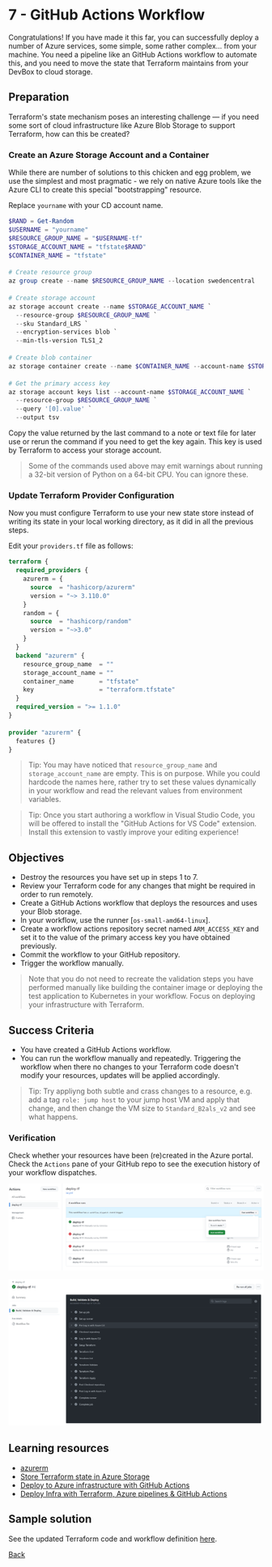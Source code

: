 # 7 - GitHub Actions Workflow
Congratulations! If you have made it this far, you can successfully deploy a number of Azure services, some simple, some rather complex... from your machine. You need a pipeline like an GitHub Actions workflow to automate this, and you need to move the state that Terraform maintains from your DevBox to cloud storage. 

## Preparation
Terraform's state mechanism poses an interesting challenge &mdash; if you need some sort of cloud infrastructure like Azure Blob Storage to support Terraform, how can this be created? 

### Create an Azure Storage Account and a Container
While there are number of solutions to this chicken and egg problem, we use the simplest and most pragmatic - we rely on native Azure tools like the Azure CLI to create this special "bootstrapping" resource.

Replace `yourname` with your CD account name.

```powershell
$RAND = Get-Random
$USERNAME = "yourname"
$RESOURCE_GROUP_NAME = "$USERNAME-tf"
$STORAGE_ACCOUNT_NAME = "tfstate$RAND"
$CONTAINER_NAME = "tfstate"

# Create resource group
az group create --name $RESOURCE_GROUP_NAME --location swedencentral

# Create storage account
az storage account create --name $STORAGE_ACCOUNT_NAME `
  --resource-group $RESOURCE_GROUP_NAME `
  --sku Standard_LRS `
  --encryption-services blob `
  --min-tls-version TLS1_2

# Create blob container
az storage container create --name $CONTAINER_NAME --account-name $STORAGE_ACCOUNT_NAME

# Get the primary access key
az storage account keys list --account-name $STORAGE_ACCOUNT_NAME `
  --resource-group $RESOURCE_GROUP_NAME `
  --query '[0].value' `
  --output tsv
```
Copy the value returned by the last command to a note or text file for later use or rerun the command if you need to get the key again. This key is used by Terraform to access your storage account.

> Some of the commands used above may emit warnings about running a 32-bit version of Python on a 64-bit CPU. You can ignore these.

### Update Terraform Provider Configuration
Now you must configure Terraform to use your new state store instead of writing its state in your local working directory, as it did in all the previous steps.

Edit your `providers.tf` file as follows: 

```terraform
terraform {
  required_providers {
    azurerm = {
      source  = "hashicorp/azurerm"
      version = "~> 3.110.0"
    }
    random = {
      source  = "hashicorp/random"
      version = "~>3.0"
    }
  }
  backend "azurerm" {
    resource_group_name  = ""
    storage_account_name = ""
    container_name       = "tfstate"
    key                  = "terraform.tfstate"
  }
  required_version = ">= 1.1.0"
}

provider "azurerm" {
  features {}
}
```

> Tip: You may have noticed that `resource_group_name` and `storage_account_name` are empty. This is on purpose. While you could hardcode the names here, rather try to set these values dynamically in your workflow and read the relevant values from environment variables. 

> Tip: Once you start authoring a workflow in Visual Studio Code, you will be offered to install the "GitHub Actions for VS Code" extension. Install this extension to vastly improve your editing experience!  

## Objectives
- Destroy the resources you have set up in steps 1 to 7.
- Review your Terraform code for any changes that might be required in order to run remotely. 
- Create a GitHub Actions workflow that deploys the resources and uses your Blob storage.
- In your workflow, use the runner [`os-small-amd64-linux`].
- Create a workflow actions repository secret named `ARM_ACCESS_KEY` and set it to the value of the primary access key you have obtained previously.
- Commit the workflow to your GitHub repository.
- Trigger the workflow manually. 

> Note that you do not need to recreate the validation steps you have performed manually like building the container image or deploying the test application to Kubernetes in your workflow. Focus on deploying your infrastructure with Terraform.

## Success Criteria
- You have created a GitHub Actions workflow.
- You can run the workflow manually and repeatedly. Triggering the workflow when there no changes to your Terraform code doesn't modify your resources, updates will be applied accordingly.   

> Tip: Try appliyng both subtle and crass changes to a resource, e.g. add a tag `role: jump host` to your jump host VM and apply that change, and then change the VM size to `Standard_B2als_v2` and see what happens.


### Verification
Check whether your resources have been (re)created in the Azure portal. Check the `Actions` pane of your GitHub repo to see the execution history of your workflow dispatches. 

![Running the workflow](media/run-workflow.png)

![Completed workflow](media/workflow-completed.png)

## Learning resources
- [azurerm](https://developer.hashicorp.com/terraform/language/settings/backends/azurerm)
- [Store Terraform state in Azure Storage](https://learn.microsoft.com/en-us/azure/developer/terraform/store-state-in-azure-storage?tabs=azure-cli)
- [Deploy to Azure infrastructure with GitHub Actions](https://learn.microsoft.com/en-us/devops/deliver/iac-github-actions)
- [Deploy Infra with Terraform, Azure pipelines & GitHub Actions](https://www.youtube.com/watch?v=4aDJC9nRS3U&pp=ygUoQXp1cmUgVGVycmFmb3JtIEdpdEh1YiBBY3Rpb25zIE1pY3Jvc29mdA%3D%3D)


## Sample solution
See the updated Terraform code and workflow definition [here](../../solutions/chapter-7/workflow/).

[Back](./README.md)